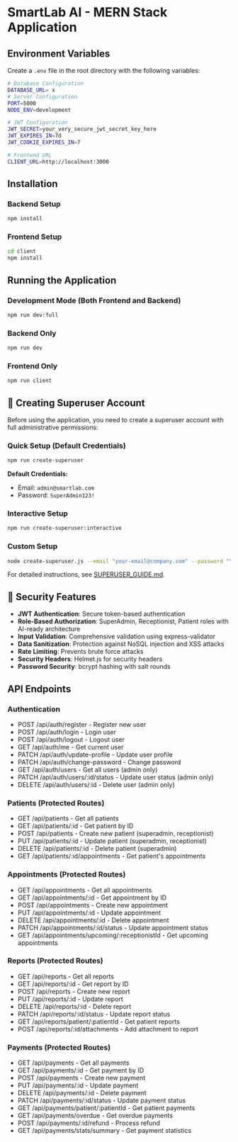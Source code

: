 # SmartLab AI - MERN Stack Application

## Environment Variables
Create a `.env` file in the root directory with the following variables:

```bash
# Database Configuration
DATABASE_URL= x
# Server Configuration
PORT=5000
NODE_ENV=development

# JWT Configuration
JWT_SECRET=your_very_secure_jwt_secret_key_here
JWT_EXPIRES_IN=7d
JWT_COOKIE_EXPIRES_IN=7

# Frontend URL
CLIENT_URL=http://localhost:3000
```

## Installation

### Backend Setup
```bash
npm install
```

### Frontend Setup
```bash
cd client
npm install
```

## Running the Application

### Development Mode (Both Frontend and Backend)
```bash
npm run dev:full
```

### Backend Only
```bash
npm run dev
```

### Frontend Only
```bash
npm run client
```

## 🔐 Creating Superuser Account

Before using the application, you need to create a superuser account with full administrative permissions:

### Quick Setup (Default Credentials)
```bash
npm run create-superuser
```

**Default Credentials:**
- Email: `admin@smartlab.com`
- Password: `SuperAdmin123!`

### Interactive Setup
```bash
npm run create-superuser:interactive
```

### Custom Setup
```bash
node create-superuser.js --email "your-email@company.com" --password "YourSecurePassword123!"
```

For detailed instructions, see [SUPERUSER_GUIDE.md](./SUPERUSER_GUIDE.md).

## 🔐 Security Features

- **JWT Authentication**: Secure token-based authentication
- **Role-Based Authorization**: SuperAdmin, Receptionist, Patient roles with AI-ready architecture
- **Input Validation**: Comprehensive validation using express-validator
- **Data Sanitization**: Protection against NoSQL injection and XSS attacks
- **Rate Limiting**: Prevents brute force attacks
- **Security Headers**: Helmet.js for security headers
- **Password Security**: bcrypt hashing with salt rounds

## API Endpoints

### Authentication
- POST /api/auth/register - Register new user
- POST /api/auth/login - Login user
- POST /api/auth/logout - Logout user
- GET /api/auth/me - Get current user
- PATCH /api/auth/update-profile - Update user profile
- PATCH /api/auth/change-password - Change password
- GET /api/auth/users - Get all users (admin only)
- PATCH /api/auth/users/:id/status - Update user status (admin only)
- DELETE /api/auth/users/:id - Delete user (admin only)

### Patients (Protected Routes)
- GET /api/patients - Get all patients
- GET /api/patients/:id - Get patient by ID
- POST /api/patients - Create new patient (superadmin, receptionist)
- PUT /api/patients/:id - Update patient (superadmin, receptionist)
- DELETE /api/patients/:id - Delete patient (superadmin)
- GET /api/patients/:id/appointments - Get patient's appointments

### Appointments (Protected Routes)
- GET /api/appointments - Get all appointments
- GET /api/appointments/:id - Get appointment by ID
- POST /api/appointments - Create new appointment
- PUT /api/appointments/:id - Update appointment
- DELETE /api/appointments/:id - Delete appointment
- PATCH /api/appointments/:id/status - Update appointment status
- GET /api/appointments/upcoming/:receptionistId - Get upcoming appointments

### Reports (Protected Routes)
- GET /api/reports - Get all reports
- GET /api/reports/:id - Get report by ID
- POST /api/reports - Create new report
- PUT /api/reports/:id - Update report
- DELETE /api/reports/:id - Delete report
- PATCH /api/reports/:id/status - Update report status
- GET /api/reports/patient/:patientId - Get patient reports
- POST /api/reports/:id/attachments - Add attachment to report

### Payments (Protected Routes)
- GET /api/payments - Get all payments
- GET /api/payments/:id - Get payment by ID
- POST /api/payments - Create new payment
- PUT /api/payments/:id - Update payment
- DELETE /api/payments/:id - Delete payment
- PATCH /api/payments/:id/status - Update payment status
- GET /api/payments/patient/:patientId - Get patient payments
- GET /api/payments/overdue - Get overdue payments
- POST /api/payments/:id/refund - Process refund
- GET /api/payments/stats/summary - Get payment statistics
